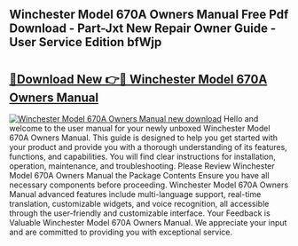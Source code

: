 ## Winchester Model 670A Owners Manual Free Pdf Download - Part-Jxt New Repair Owner Guide - User Service Edition bfWjp

# <h2><a href="http://bc61251.oget.top/?id=Winchester+Model+670A+Owners+Manual">🔗Download New 👉🔴 Winchester Model 670A Owners Manual</a></h2>

[![Winchester Model 670A Owners Manual new download](https://i.imgur.com/5g1atiW.png)](http://bc61251.oget.top/?id=Winchester+Model+670A+Owners+Manual)
Hello and welcome to the user manual for your newly unboxed Winchester Model 670A Owners Manual. This guide is designed to help you get started with your product and provide you with a thorough understanding of its features, functions, and capabilities. You will find clear instructions for installation, operation, maintenance, and troubleshooting. Please Review Winchester Model 670A Owners Manual the Package Contents Ensure you have all necessary components before proceeding. Winchester Model 670A Owners Manual advanced features include multi-language support, real-time translation, customizable widgets, and voice recognition, all accessible through the user-friendly and customizable interface. Your Feedback is Valuable Winchester Model 670A Owners Manual. We appreciate your input and are committed to providing you with exceptional service.

